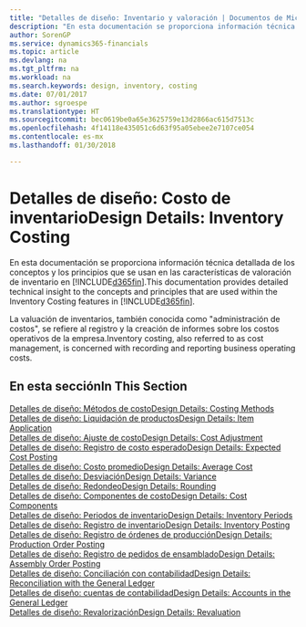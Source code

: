 ```yaml
---
title: "Detalles de diseño: Inventario y valoración | Documentos de Microsoft"
description: "En esta documentación se proporciona información técnica detallada de los conceptos y los principios que se usan en las características de valoración de inventario en Finance and Operations, Business edition."
author: SorenGP
ms.service: dynamics365-financials
ms.topic: article
ms.devlang: na
ms.tgt_pltfrm: na
ms.workload: na
ms.search.keywords: design, inventory, costing
ms.date: 07/01/2017
ms.author: sgroespe
ms.translationtype: HT
ms.sourcegitcommit: bec0619be0a65e3625759e13d2866ac615d7513c
ms.openlocfilehash: 4f14118e435051c6d63f95a05ebee2e7107ce054
ms.contentlocale: es-mx
ms.lasthandoff: 01/30/2018

---
```

# <a name="design-details-inventory-costing"></a><span data-ttu-id="7c9fc-103">Detalles de diseño: Costo de inventario</span><span class="sxs-lookup"><span data-stu-id="7c9fc-103">Design Details: Inventory Costing</span></span>
<span data-ttu-id="7c9fc-104">En esta documentación se proporciona información técnica detallada de los conceptos y los principios que se usan en las características de valoración de inventario en [!INCLUDE[d365fin](includes/d365fin_md.md)].</span><span class="sxs-lookup"><span data-stu-id="7c9fc-104">This documentation provides detailed technical insight to the concepts and principles that are used within the Inventory Costing features in [!INCLUDE[d365fin](includes/d365fin_md.md)].</span></span>  

<span data-ttu-id="7c9fc-105">La valuación de inventarios, también conocida como "administración de costos", se refiere al registro y la creación de informes sobre los costos operativos de la empresa.</span><span class="sxs-lookup"><span data-stu-id="7c9fc-105">Inventory costing, also referred to as cost management, is concerned with recording and reporting business operating costs.</span></span>  

## <a name="in-this-section"></a><span data-ttu-id="7c9fc-106">En esta sección</span><span class="sxs-lookup"><span data-stu-id="7c9fc-106">In This Section</span></span>  
[<span data-ttu-id="7c9fc-107">Detalles de diseño: Métodos de costo</span><span class="sxs-lookup"><span data-stu-id="7c9fc-107">Design Details: Costing Methods</span></span>](design-details-costing-methods.md)  
[<span data-ttu-id="7c9fc-108">Detalles de diseño: Liquidación de productos</span><span class="sxs-lookup"><span data-stu-id="7c9fc-108">Design Details: Item Application</span></span>](design-details-item-application.md)  
[<span data-ttu-id="7c9fc-109">Detalles de diseño: Ajuste de costo</span><span class="sxs-lookup"><span data-stu-id="7c9fc-109">Design Details: Cost Adjustment</span></span>](design-details-cost-adjustment.md)  
[<span data-ttu-id="7c9fc-110">Detalles de diseño: Registro de costo esperado</span><span class="sxs-lookup"><span data-stu-id="7c9fc-110">Design Details: Expected Cost Posting</span></span>](design-details-expected-cost-posting.md)  
[<span data-ttu-id="7c9fc-111">Detalles de diseño: Costo promedio</span><span class="sxs-lookup"><span data-stu-id="7c9fc-111">Design Details: Average Cost</span></span>](design-details-average-cost.md)  
[<span data-ttu-id="7c9fc-112">Detalles de diseño: Desviación</span><span class="sxs-lookup"><span data-stu-id="7c9fc-112">Design Details: Variance</span></span>](design-details-variance.md)  
[<span data-ttu-id="7c9fc-113">Detalles de diseño: Redondeo</span><span class="sxs-lookup"><span data-stu-id="7c9fc-113">Design Details: Rounding</span></span>](design-details-rounding.md)  
[<span data-ttu-id="7c9fc-114">Detalles de diseño: Componentes de costo</span><span class="sxs-lookup"><span data-stu-id="7c9fc-114">Design Details: Cost Components</span></span>](design-details-cost-components.md)  
[<span data-ttu-id="7c9fc-115">Detalles de diseño: Periodos de inventario</span><span class="sxs-lookup"><span data-stu-id="7c9fc-115">Design Details: Inventory Periods</span></span>](design-details-inventory-periods.md)  
[<span data-ttu-id="7c9fc-116">Detalles de diseño: Registro de inventario</span><span class="sxs-lookup"><span data-stu-id="7c9fc-116">Design Details: Inventory Posting</span></span>](design-details-inventory-posting.md)  
[<span data-ttu-id="7c9fc-117">Detalles de diseño: Registro de órdenes de producción</span><span class="sxs-lookup"><span data-stu-id="7c9fc-117">Design Details: Production Order Posting</span></span>](design-details-production-order-posting.md)  
[<span data-ttu-id="7c9fc-118">Detalles de diseño: Registro de pedidos de ensamblado</span><span class="sxs-lookup"><span data-stu-id="7c9fc-118">Design Details: Assembly Order Posting</span></span>](design-details-assembly-order-posting.md)  
[<span data-ttu-id="7c9fc-119">Detalles de diseño: Conciliación con contabilidad</span><span class="sxs-lookup"><span data-stu-id="7c9fc-119">Design Details: Reconciliation with the General Ledger</span></span>](design-details-reconciliation-with-the-general-ledger.md)  
[<span data-ttu-id="7c9fc-120">Detalles de diseño: cuentas de contabilidad</span><span class="sxs-lookup"><span data-stu-id="7c9fc-120">Design Details: Accounts in the General Ledger</span></span>](design-details-accounts-in-the-general-ledger.md)  
[<span data-ttu-id="7c9fc-121">Detalles de diseño: Revalorización</span><span class="sxs-lookup"><span data-stu-id="7c9fc-121">Design Details: Revaluation</span></span>](design-details-revaluation.md)


